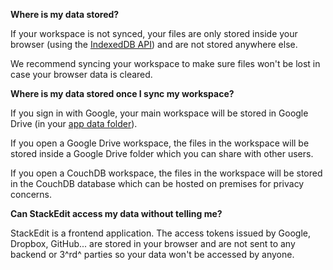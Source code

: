 **Where is my data stored?**

If your workspace is not synced, your files are only stored inside your browser (using the [IndexedDB API](https://developer.mozilla.org/en-US/docs/Web/API/IndexedDB_API)) and are not stored anywhere else.

We recommend syncing your workspace to make sure files won't be lost in case your browser data is cleared.

**Where is my data stored once I sync my workspace?**

If you sign in with Google, your main workspace will be stored in Google Drive (in your [app data folder](https://developers.google.com/drive/v3/web/appdata)).

If you open a Google Drive workspace, the files in the workspace will be stored inside a Google Drive folder which you can share with other users.

If you open a CouchDB workspace, the files in the workspace will be stored in the CouchDB database which can be hosted on premises for privacy concerns.

**Can StackEdit access my data without telling me?**

StackEdit is a frontend application. The access tokens issued by Google, Dropbox, GitHub... are stored in your browser and are not sent to any backend or 3^rd^ parties so your data won't be accessed by anyone.
